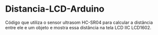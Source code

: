 # Distancia-LCD-Arduino
 Código que utiliza o sensor ultrasom HC-SR04 para calcular a distância entre ele e um objeto e mostra essa distância na tela LCD IIC LCD1602.
